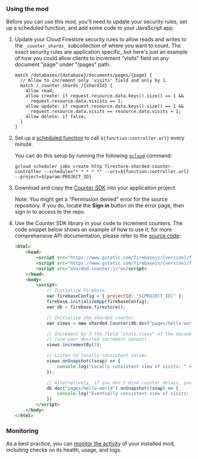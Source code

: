 ### Using the mod

Before you can use this mod, you'll need to update your security rules, set up a scheduled function, and add some code to your JavaScript app.

1.  Update your Cloud Firestore security rules to allow reads and writes to the `_counter_shards_` subcollection of where you want to count. The exact security rules are application specific, but here's just an example of how you could allow clients to increment "visits" field on any document "page" under "/pages" path.

    ```
    match /databases/{database}/documents/pages/{page} {
      // Allow to increment only 'visits' field and only by 1.
      match /_counter_shards_/{shardId} {
        allow read;
        allow create: if request.resource.data.keys().size() == 1 &&
          request.resource.data.visists == 1;
        allow update: if request.resource.data.keys().size() == 1 &&
          request.resource.data.visits == resource.data.visits + 1;
        allow delete: if false;
      }
    }
    ```

1.  Set up a [scheduled function](https://firebase.google.com/docs/functions/schedule-functions) to call `${function:controller.url}` every minute.

    You can do this setup by running the following [`gcloud`](https://cloud.google.com/sdk/gcloud/) command:

    ```
    gcloud scheduler jobs create http firestore-sharded-counter-controller --schedule="* * * * *" --uri=${function:controller.url} --project=${param:PROJECT_ID}
    ```
1.  Download and copy the [Counter SDK](https://dev-partners.googlesource.com/samples/firebase/mods/+/master/firestore-sharded-counter/clients/web/dist/sharded-counter.js) into your application project.

    Note: You might get a "Permission denied" error for the source repository. If you do, locate the **Sign in** button on the error page, then sign in to access to the repo.

1.  Use the Counter SDK library in your code to increment counters. The code snippet below shows an example of how to use it, for more comprehensive API documentation, please refer to the [source code](https://dev-partners.googlesource.com/samples/firebase/mods/+/master/firestore-sharded-counter/clients/web/src/index.ts):

    ```html
    <html>
        <head>
            <script src="https://www.gstatic.com/firebasejs/[version]/firebase-app.js"></script>
            <script src="https://www.gstatic.com/firebasejs/[version]/firebase-firestore.js"></script>
            <script src="sharded-counter.js"></script>
        </head>
        <body>
            <script>
                // Initialize Firebase.
                var firebaseConfig = { projectId: "${PROJECT_ID}" };
                firebase.initializeApp(firebaseConfig);
                var db = firebase.firestore();

                // Initialize the sharded counter.
                var views = new sharded.Counter(db.doc("pages/hello-world"), "stats.views");

                // Increment by 3 the field "stats.views" of the document: "pages/hello-world".
                // (use your desired increment amount)
                views.incrementBy(3);

                // Listen to locally consistent values.
                views.onSnapshot((snap) => {
                    console.log("Locally consistent view of visits: " + snap.data());
                });

                // Alternatively, if you don't mind counter delays, you can listen to the document directly.
                db.doc("pages/hello-world").onSnapshot((snap) => {
                    console.log("Eventually consistent view of visits: " + snap.get("stats.views"));
                })
            </script>
        </body>
    </html>
    ```

### Monitoring

As a best practice, you can [monitor the activity](https://firebase.google.com/docs/mods/manage-installed-mods#monitor) of your installed mod, including checks on its health, usage, and logs.
